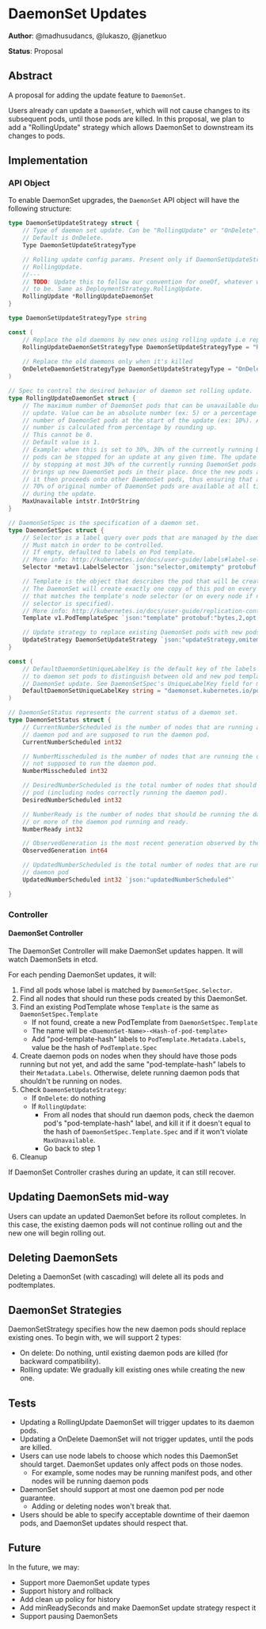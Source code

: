 # DaemonSet Updates

**Author**: @madhusudancs, @lukaszo, @janetkuo

**Status**: Proposal

## Abstract

A proposal for adding the update feature to `DaemonSet`.

Users already can update a `DaemonSet`, which will not cause changes to its
subsequent pods, until those pods are killed. In this proposal, we plan to add
a "RollingUpdate" strategy which allows DaemonSet to downstream its changes to
pods. 

## Implementation 

### API Object 

To enable DaemonSet upgrades, the `DaemonSet` API object will have the following
structure:

```go 
type DaemonSetUpdateStrategy struct {
	// Type of daemon set update. Can be "RollingUpdate" or "OnDelete". 
	// Default is OnDelete.
	Type DaemonSetUpdateStrategyType

	// Rolling update config params. Present only if DaemonSetUpdateStrategy =
	// RollingUpdate.
	//---
	// TODO: Update this to follow our convention for oneOf, whatever we decide it
	// to be. Same as DeploymentStrategy.RollingUpdate.
	RollingUpdate *RollingUpdateDaemonSet
}

type DaemonSetUpdateStrategyType string

const (
	// Replace the old daemons by new ones using rolling update i.e replace them on each node one after the other.
	RollingUpdateDaemonSetStrategyType DaemonSetUpdateStrategyType = "RollingUpdate"
        
	// Replace the old daemons only when it's killed
	OnDeleteDaemonSetStrategyType DaemonSetUpdateStrategyType = "OnDelete"
)

// Spec to control the desired behavior of daemon set rolling update.
type RollingUpdateDaemonSet struct {
	// The maximum number of DaemonSet pods that can be unavailable during the
	// update. Value can be an absolute number (ex: 5) or a percentage of total
	// number of DaemonSet pods at the start of the update (ex: 10%). Absolute
	// number is calculated from percentage by rounding up.
	// This cannot be 0.
	// Default value is 1.
	// Example: when this is set to 30%, 30% of the currently running DaemonSet
	// pods can be stopped for an update at any given time. The update starts
	// by stopping at most 30% of the currently running DaemonSet pods and then
	// brings up new DaemonSet pods in their place. Once the new pods are ready,
	// it then proceeds onto other DaemonSet pods, thus ensuring that at least
	// 70% of original number of DaemonSet pods are available at all times
	// during the update.
	MaxUnavailable intstr.IntOrString
}

// DaemonSetSpec is the specification of a daemon set.
type DaemonSetSpec struct {
	// Selector is a label query over pods that are managed by the daemon set.
	// Must match in order to be controlled.
	// If empty, defaulted to labels on Pod template.
	// More info: http://kubernetes.io/docs/user-guide/labels#label-selectors
	Selector *metav1.LabelSelector `json:"selector,omitempty" protobuf:"bytes,1,opt,name=selector"`

	// Template is the object that describes the pod that will be created.
	// The DaemonSet will create exactly one copy of this pod on every node
	// that matches the template's node selector (or on every node if no node
	// selector is specified).
	// More info: http://kubernetes.io/docs/user-guide/replication-controller#pod-template
	Template v1.PodTemplateSpec `json:"template" protobuf:"bytes,2,opt,name=template"`

	// Update strategy to replace existing DaemonSet pods with new pods.
	UpdateStrategy DaemonSetUpdateStrategy `json:"updateStrategy,omitempty"`
}

const (
	// DefaultDaemonSetUniqueLabelKey is the default key of the labels that is added
	// to daemon set pods to distinguish between old and new pod templates during
	// DaemonSet update. See DaemonSetSpec's UniqueLabelKey field for more information.
	DefaultDaemonSetUniqueLabelKey string = "daemonset.kubernetes.io/podTemplateHash"
)

// DaemonSetStatus represents the current status of a daemon set.
type DaemonSetStatus struct {
	// CurrentNumberScheduled is the number of nodes that are running at least 1
	// daemon pod and are supposed to run the daemon pod.
	CurrentNumberScheduled int32

	// NumberMisscheduled is the number of nodes that are running the daemon pod, but are
	// not supposed to run the daemon pod.
	NumberMisscheduled int32

	// DesiredNumberScheduled is the total number of nodes that should be running the daemon
	// pod (including nodes correctly running the daemon pod).
	DesiredNumberScheduled int32

	// NumberReady is the number of nodes that should be running the daemon pod and have one
	// or more of the daemon pod running and ready.
	NumberReady int32

	// ObservedGeneration is the most recent generation observed by the daemon set controller.
	ObservedGeneration int64

	// UpdatedNumberScheduled is the total number of nodes that are running updated
	// daemon pod
	UpdatedNumberScheduled int32 `json:"updatedNumberScheduled"`

}
```

### Controller 

#### DaemonSet Controller 

The DaemonSet Controller will make DaemonSet updates happen. It will watch
DaemonSets in etcd. 

For each pending DaemonSet updates, it will:

1. Find all pods whose label is matched by `DaemonSetSpec.Selector`. 
1. Find all nodes that should run these pods created by this DaemonSet.
1. Find an existing PodTemplate whose `Template` is the same as
   `DaemonSetSpec.Template`
   - If not found, create a new PodTemplate from `DaemonSetSpec.Template`
   - The name will be `<DaemonSet-Name>-<Hash-of-pod-template>`
   - Add "pod-template-hash" labels to `PodTemplate.Metadata.Labels`, value be
     the hash of `PodTemplate.Spec`
1. Create daemon pods on nodes when they should have those pods running but not
   yet, and add the same "pod-template-hash" labels to their `Metadata.Labels`.
   Otherwise, delete running daemon pods that shouldn't be running on nodes. 
1. Check `DaemonSetUpdateStrategy`:
   - If `OnDelete`: do nothing
   - If `RollingUpdate`:
     - From all nodes that should run daemon pods, check the daemon pod's
       "pod-template-hash" label, and kill it if it doesn't equal to the hash of
       `DaemonSetSpec.Template.Spec` and if it won't violate `MaxUnavailable`.
     - Go back to step 1 
1. Cleanup 

If DaemonSet Controller crashes during an update, it can still recover. 


## Updating DaemonSets mid-way

Users can update an updated DaemonSet before its rollout completes.
In this case, the existing daemon pods will not continue rolling out and the new
one will begin rolling out.


## Deleting DaemonSets

Deleting a DaemonSet (with cascading) will delete all its pods and podtemplates. 


## DaemonSet Strategies

DaemonSetStrategy specifies how the new daemon pods should replace existing ones.
To begin with, we will support 2 types:

* On delete: Do nothing, until existing daemon pods are killed (for backward
  compatibility).
* Rolling update: We gradually kill existing ones while creating the new one.


## Tests

- Updating a RollingUpdate DaemonSet will trigger updates to its daemon pods. 
- Updating a OnDelete DaemonSet will not trigger updates, until the pods are
  killed. 
- Users can use node labels to choose which nodes this DaemonSet should target.
  DaemonSet updates only affect pods on those nodes.
  - For example, some nodes may be running manifest pods, and other nodes will
    be running daemon pods 
- DaemonSet should support at most one daemon pod per node guarantee.
  - Adding or deleting nodes won't break that.
- Users should be able to specify acceptable downtime of their daemon pods, and
  DaemonSet updates should respect that. 


## Future

In the future, we may:

- Support more DaemonSet update types
- Support history and rollback
- Add clean up policy for history
- Add minReadySeconds and make DaemonSet update strategy respect it
- Support pausing DaemonSets
